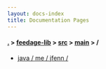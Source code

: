 ```yaml
---
layout: docs-index
title: Documentation Pages
---
```

#### [.](./../../../index) > [feedage-lib](./../../index) > [src](./../index) > [main](./index) > **/**

- [java / me / jfenn / ](java/me/jfenn/)
